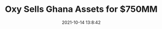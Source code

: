 ---
"title": "Oxy Sells Ghana Assets for $750MM"
"date": "2021-10-14 13:8:42"
"feed_name": "RIGZONE"
"feed_website": "http://www.rigzone.com/"
"feed_rss": "http://www.rigzone.com/news/rss/rigzone_latest.aspx"
"link": "https://www.rigzone.com/news/oxy_sells_ghana_assets_for_750mm-14-oct-2021-166722-article/?rss=true"
"source": "None"
"file": "_posts/2021-1-1-a6f508fceb9e387686813ebc50d5b4fa540198ab.md"
"accident": "0"
"drilling": "0"
"dead": "0"
"injured": "0"
"arrested": "0"
"place": "unknown place"
"where": "unknown site"
"causes": "unknown"
"place_uri": "unknown place"
---